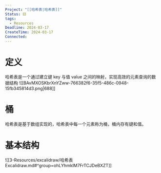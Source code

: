```yaml
---
Project: "[[哈希表|哈希表]]"
Status: 🟨
tags:
  - Resources
Deadline: 2024-03-17
CreateTime: 2024-03-17
Connected: 
---
```


# 定义
哈希表是一个通过建立键 key 与值 value 之间的映射，实现高效的元素查询的数据结构
![[BAvMXOSKbrXnYZww-766382f6-35f5-486c-0948-15fb345814d3.png|688]]

# 桶
哈希表是基于数组实现的，哈希表中每一个元素称为桶，桶内存有键和值。
# 基本结构
![[3-Resources/excalidraw/哈希表Excalidraw.md#^group=ohLYhmklM7FrTCJDeBXZT]]
